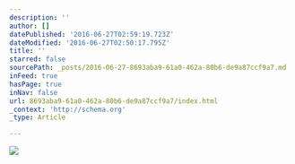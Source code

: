 ```yaml
---
description: ''
author: []
datePublished: '2016-06-27T02:59:19.723Z'
dateModified: '2016-06-27T02:50:17.795Z'
title: ''
starred: false
sourcePath: _posts/2016-06-27-8693aba9-61a0-462a-80b6-de9a87ccf9a7.md
inFeed: true
hasPage: true
inNav: false
url: 8693aba9-61a0-462a-80b6-de9a87ccf9a7/index.html
_context: 'http://schema.org'
_type: Article

---
```

![](https://the-grid-user-content.s3-us-west-2.amazonaws.com/836c7262-84fe-45d0-a10c-6c1d036b3979.png)
